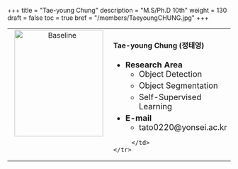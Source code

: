 +++
title = "Tae-young Chung"
description = "M.S/Ph.D 10th"
weight = 130
draft = false
toc = true
bref = "/members/TaeyoungCHUNG.jpg"
+++

<table>
    <tr>
       <td width="280" align="center" valign="top">
          <img alt="Baseline" width="200px" height="240" src="/members/TaeyoungCHUNG.jpg">
       </td>
       <td>
            <h4>Tae-young Chung (정태영)</h4>
            <ul class="member_info">
                <li style="font-size: 18px"><b>Research Area</b>
                    <ul class="interest">
                        <li style="margin-bottom: 5px">Object Detection</li>
                        <li style="margin-bottom: 5px">Object Segmentation</li>
                        <li style="margin-bottom: 5px">Self-Supervised Learning</li>
                    </ul>
                </li>
                <li style="font-size: 18px"><b>E-mail</b>
                    <ul>
                        <li style="margin-bottom: 5px">tato0220@yonsei.ac.kr</li>
                    </ul>
                </li>
            </ul>
            
         </td>
    </tr>
</table>